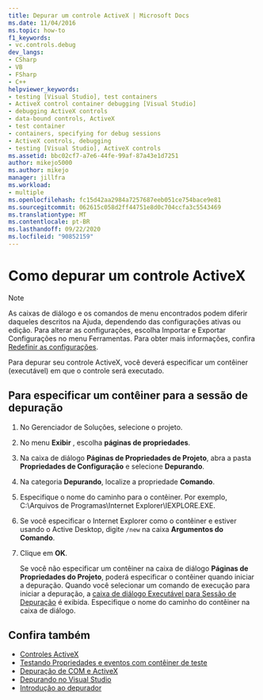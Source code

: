 ```yaml
---
title: Depurar um controle ActiveX | Microsoft Docs
ms.date: 11/04/2016
ms.topic: how-to
f1_keywords:
- vc.controls.debug
dev_langs:
- CSharp
- VB
- FSharp
- C++
helpviewer_keywords:
- testing [Visual Studio], test containers
- ActiveX control container debugging [Visual Studio]
- debugging ActiveX controls
- data-bound controls, ActiveX
- test container
- containers, specifying for debug sessions
- ActiveX controls, debugging
- testing [Visual Studio], ActiveX controls
ms.assetid: bbc02cf7-a7e6-44fe-99af-87a43e1d7251
author: mikejo5000
ms.author: mikejo
manager: jillfra
ms.workload:
- multiple
ms.openlocfilehash: fc15d42aa2984a7257687eeb051ce754bace9e81
ms.sourcegitcommit: 062615c058d2ff44751e8d0c704ccfa3c5543469
ms.translationtype: MT
ms.contentlocale: pt-BR
ms.lasthandoff: 09/22/2020
ms.locfileid: "90852159"
---
```

# <a name="how-to-debug-an-activex-control"></a>Como depurar um controle ActiveX

> [!NOTE]
> As caixas de diálogo e os comandos de menu encontrados podem diferir daqueles descritos na Ajuda, dependendo das configurações ativas ou edição. Para alterar as configurações, escolha Importar e Exportar Configurações no menu Ferramentas. Para obter mais informações, confira [Redefinir as configurações](../ide/environment-settings.md#reset-settings).

Para depurar seu controle ActiveX, você deverá especificar um contêiner (executável) em que o controle será executado.

## <a name="to-specify-a-container-for-the-debug-session"></a>Para especificar um contêiner para a sessão de depuração

1. No Gerenciador de Soluções, selecione o projeto.

2. No menu **Exibir** , escolha **páginas de propriedades**.

3. Na caixa de diálogo **Páginas de Propriedades de Projeto**, abra a pasta **Propriedades de Configuração** e selecione **Depurando**.

4. Na categoria **Depurando**, localize a propriedade **Comando**.

5. Especifique o nome do caminho para o contêiner. Por exemplo, C:\Arquivos de Programas\Internet Explorer\IEXPLORE.EXE.

6. Se você especificar o Internet Explorer como o contêiner e estiver usando o Active Desktop, digite `/new` na caixa **Argumentos do Comando**.

7. Clique em **OK**.

     Se você não especificar um contêiner na caixa de diálogo **Páginas de Propriedades do Projeto**, poderá especificar o contêiner quando iniciar a depuração. Quando você selecionar um comando de execução para iniciar a depuração, a [caixa de diálogo Executável para Sessão de Depuração](../debugger/executable-for-debugging-session-dialog-box.md) é exibida. Especifique o nome do caminho do contêiner na caixa de diálogo.

## <a name="see-also"></a>Confira também

- [Controles ActiveX](/cpp/mfc/activex-controls)
- [Testando Propriedades e eventos com contêiner de teste](/cpp/mfc/testing-properties-and-events-with-test-container)
- [Depuração de COM e ActiveX](../debugger/com-and-activex-debugging.md)
- [Depurando no Visual Studio](../debugger/index.yml)
- [Introdução ao depurador](../debugger/debugger-feature-tour.md)